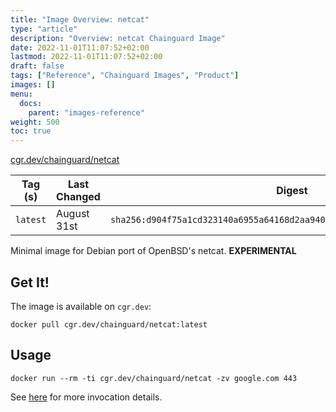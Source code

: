 ```yaml
---
title: "Image Overview: netcat"
type: "article"
description: "Overview: netcat Chainguard Image"
date: 2022-11-01T11:07:52+02:00
lastmod: 2022-11-01T11:07:52+02:00
draft: false
tags: ["Reference", "Chainguard Images", "Product"]
images: []
menu:
  docs:
    parent: "images-reference"
weight: 500
toc: true
---
```


[cgr.dev/chainguard/netcat](https://github.com/chainguard-images/images/tree/main/images/netcat)

| Tag (s)   | Last Changed | Digest                                                                    |
|-----------|--------------|---------------------------------------------------------------------------|
|  `latest` | August 31st  | `sha256:d904f75a1cd323140a6955a64168d2aa94093fd4a6f2c1adbb9c76906b469467` |



Minimal image for Debian port of OpenBSD's netcat. **EXPERIMENTAL**

## Get It!

The image is available on `cgr.dev`:

```
docker pull cgr.dev/chainguard/netcat:latest
```

## Usage

```
docker run --rm -ti cgr.dev/chainguard/netcat -zv google.com 443
```

See [here](https://manpages.debian.org/unstable/netcat-openbsd/nc.1.en.html) for more invocation details.

